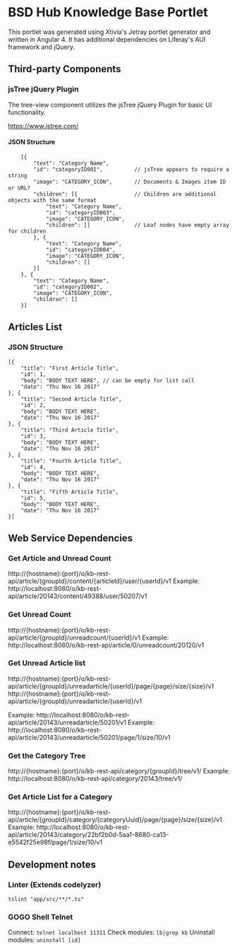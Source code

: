 # BSD Hub Knowledge Base Portlet

This portlet was generated using Xtivia's Jetray portlet generator and written in Angular 4. It has additional dependencies on Liferay's AUI framework and jQuery.

## Third-party Components

### jsTree jQuery Plugin

The tree-view component utilizes the jsTree jQuery Plugin for basic UI functionality.

https://www.jstree.com/

#### JSON Structure

```
    [{
        "text": "Category Name",
        "id": "categoryID001",          // jsTree appears to require a string
        "image": "CATEGORY_ICON",       // Documents & Images item ID or URL?
        "children": [{                  // Children are additional objects with the same format
            "text": "Category Name",
            "id": "categoryID003",
            "image": "CATEGORY_ICON",
            "children": []              // Leaf nodes have empty array for children
        }, {
            "text": "Category Name",
            "id": "categoryID004",
            "image": "CATEGORY_ICON",
            "children": []
        }]
    }, {
        "text": "Category Name",
        "id": "categoryID002",
        "image": "CATEGORY_ICON",
        "children": []
    }]
```

## Articles List

### JSON Structure
```
[{
	"title": "First Article Title",
	"id": 1,
	"body": "BODY TEXT HERE", // can be empty for list call
	"date": "Thu Nov 16 2017"
}, {
	"title": "Second Article Title",
	"id": 2,
	"body": "BODY TEXT HERE",
	"date": "Thu Nov 16 2017"
}, {
	"title": "Third Article Title",
	"id": 3,
	"body": "BODY TEXT HERE",
	"date": "Thu Nov 16 2017"
}, {
	"title": "Fourth Article Title",
	"id": 4,
	"body": "BODY TEXT HERE",
	"date": "Thu Nov 16 2017"
}, {
	"title": "Fifth Article Title",
	"id": 5,
	"body": "BODY TEXT HERE",
	"date": "Thu Nov 16 2017"
}]
```

## Web Service Dependencies

### Get Article and Unread Count

http://{hostname}:{port}/o/kb-rest-api/article/{groupId}/content/{articleId}/user/{userId}/v1
Example: http://localhost:8080/o/kb-rest-api/article/20143/content/49388/user/50207/v1

### Get Unread Count

http://{hostname}:{port}/o/kb-rest-api/article/{groupId}/unreadcount/{userId}/v1
Example: http://localhost:8080/o/kb-rest-api/article/0/unreadcount/20120/v1

### Get Unread Article list

http://{hostname}:{port}/o/kb-rest-api/article/{groupId}/unreadarticle/{userId}/page/{page}/size/{size}/v1
http://{hostname}:{port}/o/kb-rest-api/article/{groupId}/unreadarticle/{userId}/v1

Example: http://localhost:8080/o/kb-rest-api/article/20143/unreadarticle/50201/v1
Example: http://localhost:8080/o/kb-rest-api/article/20143/unreadarticle/50201/page/1/size/10/v1

### Get the Category Tree

http://{hostname}:{port}/o/kb-rest-api/category/{groupId}/tree/v1/
Example: http://localhost:8080/o/kb-rest-api/category/20143/tree/v1/

### Get Article List for a Category

http://{hostname}:{port}/o/kb-rest-api/article/{groupId}/category/{categoryUuid}/page/{page}/size/{size}/v1
Example: http://localhost:8080/o/kb-rest-api/article/20143/category/22bf2b0d-5aa1-8680-ca13-e5542f25e98f/page/1/size/10/v1

## Development notes

### Linter (Extends codelyzer)

`tslint "app/src/**/*.ts"`

### GOGO Shell Telnet
Connect: `telnet localhost 11311`
Check modules: `lb|grep kb`
Uninstall modules: `uninstall [id]`

